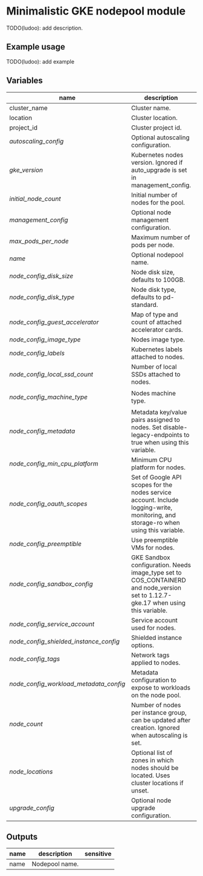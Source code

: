 # Minimalistic GKE nodepool module

TODO(ludoo): add description.

## Example usage

TODO(ludoo): add example

<!-- BEGIN TFDOC -->
## Variables

| name | description | type | required | default |
|---|---|:---: |:---:|:---:|
| cluster_name | Cluster name. | <code title="">string</code> | ✓ |  |
| location | Cluster location. | <code title="">string</code> | ✓ |  |
| project_id | Cluster project id. | <code title="">string</code> | ✓ |  |
| *autoscaling_config* | Optional autoscaling configuration. | <code title="object&#40;&#123;&#10;min_node_count &#61; number&#10;max_node_count &#61; number&#10;&#125;&#41;">object({...})</code> |  | <code title="">null</code> |
| *gke_version* | Kubernetes nodes version. Ignored if auto_upgrade is set in management_config. | <code title="">string</code> |  | <code title="">null</code> |
| *initial_node_count* | Initial number of nodes for the pool. | <code title="">number</code> |  | <code title="">1</code> |
| *management_config* | Optional node management configuration. | <code title="object&#40;&#123;&#10;auto_repair  &#61; bool&#10;auto_upgrade &#61; bool&#10;&#125;&#41;">object({...})</code> |  | <code title="">null</code> |
| *max_pods_per_node* | Maximum number of pods per node. | <code title="">number</code> |  | <code title="">null</code> |
| *name* | Optional nodepool name. | <code title="">string</code> |  | <code title="">null</code> |
| *node_config_disk_size* | Node disk size, defaults to 100GB. | <code title="">number</code> |  | <code title="">100</code> |
| *node_config_disk_type* | Node disk type, defaults to pd-standard. | <code title="">string</code> |  | <code title="">pd-standard</code> |
| *node_config_guest_accelerator* | Map of type and count of attached accelerator cards. | <code title="map&#40;number&#41;">map(number)</code> |  | <code title="">{}</code> |
| *node_config_image_type* | Nodes image type. | <code title="">string</code> |  | <code title="">null</code> |
| *node_config_labels* | Kubernetes labels attached to nodes. | <code title="map&#40;string&#41;">map(string)</code> |  | <code title="">{}</code> |
| *node_config_local_ssd_count* | Number of local SSDs attached to nodes. | <code title="">number</code> |  | <code title="">0</code> |
| *node_config_machine_type* | Nodes machine type. | <code title="">string</code> |  | <code title="">n1-standard-1</code> |
| *node_config_metadata* | Metadata key/value pairs assigned to nodes. Set disable-legacy-endpoints to true when using this variable. | <code title="map&#40;string&#41;">map(string)</code> |  | <code title="">null</code> |
| *node_config_min_cpu_platform* | Minimum CPU platform for nodes. | <code title="">string</code> |  | <code title="">null</code> |
| *node_config_oauth_scopes* | Set of Google API scopes for the nodes service account. Include logging-write, monitoring, and storage-ro when using this variable. | <code title="list&#40;string&#41;">list(string)</code> |  | <code title="">null</code> |
| *node_config_preemptible* | Use preemptible VMs for nodes. | <code title="">bool</code> |  | <code title="">null</code> |
| *node_config_sandbox_config* | GKE Sandbox configuration. Needs image_type set to COS_CONTAINERD and node_version set to 1.12.7-gke.17 when using this variable. | <code title="">string</code> |  | <code title="">null</code> |
| *node_config_service_account* | Service account used for nodes. | <code title="">string</code> |  | <code title="">null</code> |
| *node_config_shielded_instance_config* | Shielded instance options. | <code title="object&#40;&#123;&#10;enable_secure_boot          &#61; bool&#10;enable_integrity_monitoring &#61; bool&#10;&#125;&#41;">object({...})</code> |  | <code title="">null</code> |
| *node_config_tags* | Network tags applied to nodes. | <code title="list&#40;string&#41;">list(string)</code> |  | <code title="">null</code> |
| *node_config_workload_metadata_config* | Metadata configuration to expose to workloads on the node pool. | <code title="">string</code> |  | <code title="">SECURE</code> |
| *node_count* | Number of nodes per instance group, can be updated after creation. Ignored when autoscaling is set. | <code title="">number</code> |  | <code title="">null</code> |
| *node_locations* | Optional list of zones in which nodes should be located. Uses cluster locations if unset. | <code title="list&#40;string&#41;">list(string)</code> |  | <code title="">null</code> |
| *upgrade_config* | Optional node upgrade configuration. | <code title="object&#40;&#123;&#10;max_surge       &#61; number&#10;max_unavailable &#61; number&#10;&#125;&#41;">object({...})</code> |  | <code title="">null</code> |

## Outputs

| name | description | sensitive |
|---|---|:---:|
| name | Nodepool name. |  |
<!-- END TFDOC -->
